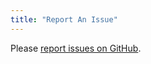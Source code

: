 ```yaml
---
title: "Report An Issue"
---
```


Please [report issues on GitHub](https://github.com/kokkos/kokkos/issues/new).
